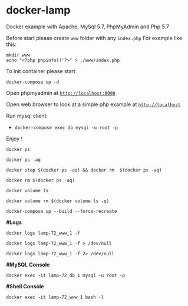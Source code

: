 # docker-lamp

Docker example with Apache, MySql 5.7, PhpMyAdmin and Php 5.7

Before start please create `www`  folder with any `index.php` For example like this:
```
mkdir www
echo "<?php phpinfo()'?>" > ./www/index.php
```

To init container please start
```
docker-compose up -d
```

Open phpmyadmin at [`http://localhost:8000`](http://localhost:8080)

Open web browser to look at a simple php example at [`http://localhost`](http://localhost)

Run mysql client:

- `docker-compose exec db mysql -u root -p`

Enjoy !
```
docker ps

docker ps -aq

docker stop $(docker ps -aq) && docker rm  $(docker ps -aq)

docker rm $(docker ps -aq)

docker volume ls

docker volume rm $(docker volume ls -q)

docker-compose up --build --force-recreate
```

__#Logs__
```
docker logs lamp-72_www_1 -f

docker logs lamp-72_www_1 -f > /dev/null

docker logs lamp-72_www_1 -f 2> /dev/null
```
__#MySQL Console__
```
docker exec -it lamp-72_db_1 mysql -u root -p
```

__#Shell Console__

```
docker exec -it lamp-72_www_1 bash -l
```

